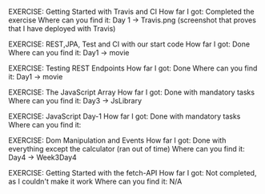 EXERCISE: Getting Started with Travis and CI
How far I got: Completed the exercise
Where can you find it: Day 1 -> Travis.png (screenshot that proves that I have deployed with Travis)

EXERCISE: REST,JPA, Test and CI with our start code
How far I got: Done
Where can you find it: Day1 -> movie 

EXERCISE: Testing REST Endpoints
How far I got: Done
Where can you find it: Day1 -> movie 

EXERCISE: The JavaScript Array
How far I got: Done with mandatory tasks
Where can you find it: Day3 -> JsLibrary

EXERCISE: JavaScript Day-1
How far I got: Done with mandatory tasks
Where can you find it: 

EXERCISE: Dom Manipulation and Events
How far I got: Done with everything except the calculator (ran out of time)
Where can you find it: Day4 -> Week3Day4

EXERCISE: Getting Started with the fetch-API
How far I got: Not completed, as I couldn't make it work
Where can you find it: N/A